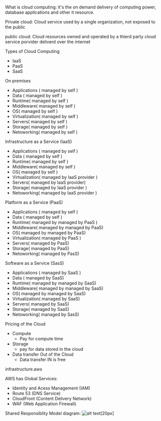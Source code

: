 What is cloud computing: it's the on demand delivery of computing power, database applications and other it resource.

Private cloud: Cloud service used by a single organization, not exposed to the public

public cloud: Cloud resources owned and operated by a thierd party cloud service porvider deliverd over the internet

Types of Cloud Computing
- IaaS
- PaaS
- SaaS


On premises
 - Applications ( managed by self )
 - Data ( managed by self )
 - Runtime( managed by self )
 - Middleware( managed by self )
 - OS( managed by self )
 - Virtualization( managed by self )
 - Servers( managed by self )
 - Storage( managed by self )
 - Netoworking( managed by self )

Infrastructure as a Service (IaaS)
 - Applications ( managed by self )
 - Data ( managed by self )
 - Runtime( managed by self )
 - Middleware( managed by self )
 - OS( managed by self )
 - Virtualization( managed by IaaS provider )
 - Servers( managed by  IaaS provider)
 - Storage( managed by IaaS provider )
 - Netoworking( managed by IaaS provider )


 Platform as a Service (PaaS)
 - Applications ( managed by self )
 - Data ( managed by self )
 - Runtime( managed by managed by PaaS )
 - Middleware( managed by managed by PaaS)
 - OS( managed by managed by PaaS)
 - Virtualization( managed by PaaS )
 - Servers( managed by  PaaS)
 - Storage( managed by PaaS)
 - Netoworking( managed by PasS)

 Software as a Service (SasS)
 - Applications ( managed by SaaS )
 - Data ( managed by SaaS)
 - Runtime( managed by managed by SaaS)
 - Middleware( managed by managed by SaaS)
 - OS( managed by managed by SaaS)
 - Virtualization( managed by SaaS)
 - Servers( managed by SaaS)
 - Storage( managed by SaaS)
 - Netoworking( managed by SasS)

 Pricing of the Cloud 

 - Compute
    - Pay for compute time
 - Storage
    - pay for data stored in the cloud
 - Data transfer Out of the Cloud
    - Data transfer IN is free

infrastructure.aws

AWS has Global Services:
- Identity and Acess Management (IAM)
- Route 53 (DNS Service)
- CloudFront (Content Delivery Network)
- WAF (Web Application Firewall)

 Shared Responsiblity Model diagram:
![alt text](image.png)[20px]